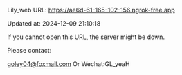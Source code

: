 Lily_web URL: https://ae6d-61-165-102-156.ngrok-free.app

Updated at: 2024-12-09 21:10:18

If you cannot open this URL, the server might be down.

Please contact: 

goley04@foxmail.com Or Wechat:GL_yeaH